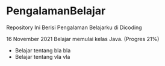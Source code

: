 # PengalamanBelajar
Repository Ini Berisi Pengalaman Belajarku di Dicoding

16 November 2021
Belajar memulai kelas Java. (Progres 21%)
* Belajar tentang bla bla
* Belajar tentang vla vla
